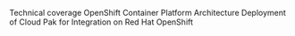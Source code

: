 Technical coverage 
OpenShift Container Platform Architecture
Deployment of Cloud Pak for Integration on Red Hat OpenShift

